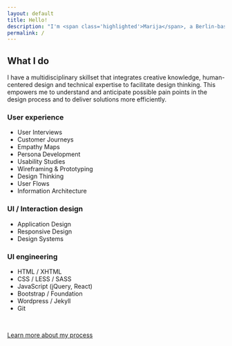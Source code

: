 ```yaml
---
layout: default
title: Hello!
description: "I'm <span class='highlighted'>Marija</span>, a Berlin-based product designer who loves to focus on designing and developing consistent, user-centered UIs through design systems. I'm able to drive the product development process from discovery phase to execution. &nbsp;I'm always in the mood to fiddle with some CSS."
permalink: /
---
```


## What I do

I have a multidisciplinary skillset that integrates creative knowledge, human-centered design and technical expertise to facilitate design thinking. 
This empowers me to understand and anticipate possible pain points in the design process and to deliver solutions more efficiently.

### User experience

- User Interviews
- Customer Journeys
- Empathy Maps
- Persona Development
- Usability Studies
- Wireframing & Prototyping
- Design Thinking
- User Flows
- Information Architecture

### UI / Interaction design


- Application Design
- Responsive Design
- Design Systems

### UI engineering

- HTML / XHTML
- CSS / LESS / SASS
- JavaScript (jQuery, React)
- Bootstrap / Foundation
- Wordpress / Jekyll
- Git
 
<br>

[Learn more about my process](/about/ "Process")

